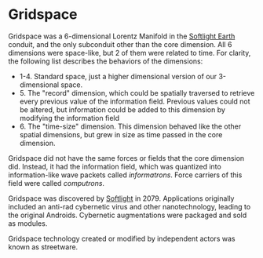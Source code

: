 # Gridspace

<meta property="og:description" content="Gridspace was a 6-dimensional Lorentz Manifold in the Softlight Earth conduit.">

Gridspace was a 6-dimensional Lorentz Manifold in the [Softlight Earth](introduction.md) conduit, and the only subconduit other than the core dimension. All 6 dimensions were space-like, but 2 of them were related to time. For clarity, the following list describes the behaviors of the dimensions:

- 1-4. Standard space, just a higher dimensional version of our 3-dimensional space.
- &#53;. The "record" dimension, which could be spatially traversed to retrieve every previous value of the information field. Previous values could not be altered, but information could be added to this dimension by modifying the information field
- &#54;. The "time-size" dimension. This dimension behaved like the other spatial dimensions, but grew in size as time passed in the core dimension.

Gridspace did not have the same forces or fields that the core dimension did. Instead, it had the information field, which was quantized into information-like wave packets called *informatrons*. Force carriers of this field were called *computrons*.

Gridspace was discovered by [Softlight](cyber-orgs/softlight-corp.md) in 2079. Applications originally included an anti-rad cybernetic virus and other nanotechnology, leading to the original Androids. Cybernetic augmentations were packaged and sold as modules.

Gridspace technology created or modified by independent actors was known as streetware.
